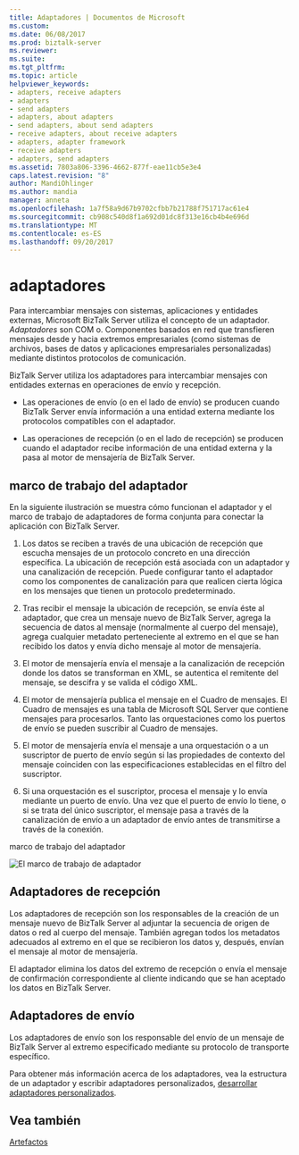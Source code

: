 ```yaml
---
title: Adaptadores | Documentos de Microsoft
ms.custom: 
ms.date: 06/08/2017
ms.prod: biztalk-server
ms.reviewer: 
ms.suite: 
ms.tgt_pltfrm: 
ms.topic: article
helpviewer_keywords:
- adapters, receive adapters
- adapters
- send adapters
- adapters, about adapters
- send adapters, about send adapters
- receive adapters, about receive adapters
- adapters, adapter framework
- receive adapters
- adapters, send adapters
ms.assetid: 7803a806-3396-4662-877f-eae11cb5e3e4
caps.latest.revision: "8"
author: MandiOhlinger
ms.author: mandia
manager: anneta
ms.openlocfilehash: 1a7f58a9d67b9702cfbb7b21788f751717ac61e4
ms.sourcegitcommit: cb908c540d8f1a692d01dc8f313e16cb4b4e696d
ms.translationtype: MT
ms.contentlocale: es-ES
ms.lasthandoff: 09/20/2017
---
```

# <a name="adapters"></a>adaptadores
Para intercambiar mensajes con sistemas, aplicaciones y entidades externas, Microsoft BizTalk Server utiliza el concepto de un adaptador. *Adaptadores* son COM o. Componentes basados en red que transfieren mensajes desde y hacia extremos empresariales (como sistemas de archivos, bases de datos y aplicaciones empresariales personalizadas) mediante distintos protocolos de comunicación.  
  
 BizTalk Server utiliza los adaptadores para intercambiar mensajes con entidades externas en operaciones de envío y recepción.  
  
-   Las operaciones de envío (o en el lado de envío) se producen cuando BizTalk Server envía información a una entidad externa mediante los protocolos compatibles con el adaptador.  
  
-   Las operaciones de recepción (o en el lado de recepción) se producen cuando el adaptador recibe información de una entidad externa y la pasa al motor de mensajería de BizTalk Server.  
  
## <a name="the-adapter-framework"></a>marco de trabajo del adaptador  
 En la siguiente ilustración se muestra cómo funcionan el adaptador y el marco de trabajo de adaptadores de forma conjunta para conectar la aplicación con BizTalk Server.  
  
1.  Los datos se reciben a través de una ubicación de recepción que escucha mensajes de un protocolo concreto en una dirección específica. La ubicación de recepción está asociada con un adaptador y una canalización de recepción. Puede configurar tanto el adaptador como los componentes de canalización para que realicen cierta lógica en los mensajes que tienen un protocolo predeterminado.  
  
2.  Tras recibir el mensaje la ubicación de recepción, se envía éste al adaptador, que crea un mensaje nuevo de BizTalk Server, agrega la secuencia de datos al mensaje (normalmente al cuerpo del mensaje), agrega cualquier metadato perteneciente al extremo en el que se han recibido los datos y envía dicho mensaje al motor de mensajería.  
  
3.  El motor de mensajería envía el mensaje a la canalización de recepción donde los datos se transforman en XML, se autentica el remitente del mensaje, se descifra y se valida el código XML.  
  
4.  El motor de mensajería publica el mensaje en el Cuadro de mensajes. El Cuadro de mensajes es una tabla de Microsoft SQL Server que contiene mensajes para procesarlos. Tanto las orquestaciones como los puertos de envío se pueden suscribir al Cuadro de mensajes.  
  
5.  El motor de mensajería envía el mensaje a una orquestación o a un suscriptor de puerto de envío según si las propiedades de contexto del mensaje coinciden con las especificaciones establecidas en el filtro del suscriptor.  
  
6.  Si una orquestación es el suscriptor, procesa el mensaje y lo envía mediante un puerto de envío. Una vez que el puerto de envío lo tiene, o si se trata del único suscriptor, el mensaje pasa a través de la canalización de envío a un adaptador de envío antes de transmitirse a través de la conexión.  
  
 marco de trabajo del adaptador  
  
 ![El marco de trabajo de adaptador](../core/media/ebiz-sdk-adpttoday.gif "ebiz_sdk_adpttoday")  
  
## <a name="receive-adapters"></a>Adaptadores de recepción  
 Los adaptadores de recepción son los responsables de la creación de un mensaje nuevo de BizTalk Server al adjuntar la secuencia de origen de datos o red al cuerpo del mensaje. También agregan todos los metadatos adecuados al extremo en el que se recibieron los datos y, después, envían el mensaje al motor de mensajería.  
  
 El adaptador elimina los datos del extremo de recepción o envía el mensaje de confirmación correspondiente al cliente indicando que se han aceptado los datos en BizTalk Server.  
  
## <a name="send-adapters"></a>Adaptadores de envío  
 Los adaptadores de envío son los responsable del envío de un mensaje de BizTalk Server al extremo especificado mediante su protocolo de transporte específico.  
  
 Para obtener más información acerca de los adaptadores, vea la estructura de un adaptador y escribir adaptadores personalizados, [desarrollar adaptadores personalizados](../core/developing-custom-adapters.md).  
  
## <a name="see-also"></a>Vea también  
 [Artefactos](../core/artifacts.md)